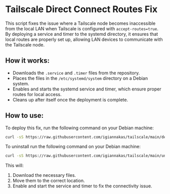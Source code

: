 
# Tailscale Direct Connect Routes Fix

This script fixes the issue where a Tailscale node becomes inaccessible from the local LAN when Tailscale is configured with `accept-routes=true`. By deploying a service and timer to the systemd directory, it ensures that local routes are properly set up, allowing LAN devices to communicate with the Tailscale node.

## How it works:
- Downloads the `.service` and `.timer` files from the repository.
- Places the files in the `/etc/systemd/system` directory on a Debian system.
- Enables and starts the systemd service and timer, which ensure proper routes for local access.
- Cleans up after itself once the deployment is complete.

## How to use:

To deploy this fix, run the following command on your Debian machine:

```bash
curl -sS https://raw.githubusercontent.com/igiannakas/tailscale/main/deploy.sh | sudo bash
```

To uninstall run the following command on your Debian machine:

```bash
curl -sS https://raw.githubusercontent.com/igiannakas/tailscale/main/uninstall.sh | sudo bash
```

This will:
1. Download the necessary files.
2. Move them to the correct location.
3. Enable and start the service and timer to fix the connectivity issue.
